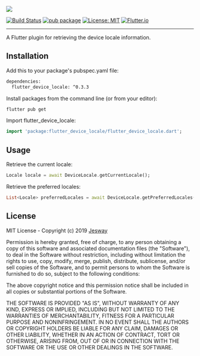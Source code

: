 [<img src="https://raw.githubusercontent.com/jesway/flutter_device_locale/master/resources/flutter_device_locale.png" />](https://github.com/jesway/flutter_device_locale/)

[![Build Status](https://travis-ci.org/jesway/flutter_device_locale.svg)](https://travis-ci.org/jesway/flutter_device_locale)
[![pub package](https://img.shields.io/pub/v/flutter_device_locale.svg?color=important)](https://pub.dev/packages/flutter_device_locale)
[![License: MIT](https://img.shields.io/badge/License-MIT-ff69b4.svg)](https://github.com/jesway/flutter_device_locale/blob/master/LICENSE)
[![Flutter.io](https://img.shields.io/badge/Flutter-Website-deepskyblue.svg)](https://flutter.io/)

---

A Flutter plugin for retrieving the device locale information.

## Installation

Add this to your package's pubspec.yaml file:

```sh
dependencies:
  flutter_device_locale: ^0.3.3
```

Install packages from the command line (or from your editor):

```sh
flutter pub get
```

Import flutter_device_locale:

```dart
import 'package:flutter_device_locale/flutter_device_locale.dart';
```

## Usage

Retrieve the current locale:

```dart
Locale locale = await DeviceLocale.getCurrentLocale();
```

Retrieve the preferred locales:

```dart
List<Locale> preferredLocales = await DeviceLocale.getPreferredLocales();
```

## License

MIT License - Copyright (c) 2019 [Jesway](https://jesway.com)

Permission is hereby granted, free of charge, to any person obtaining a copy
of this software and associated documentation files (the "Software"), to deal
in the Software without restriction, including without limitation the rights
to use, copy, modify, merge, publish, distribute, sublicense, and/or sell
copies of the Software, and to permit persons to whom the Software is
furnished to do so, subject to the following conditions:

The above copyright notice and this permission notice shall be included in all
copies or substantial portions of the Software.

THE SOFTWARE IS PROVIDED "AS IS", WITHOUT WARRANTY OF ANY KIND, EXPRESS OR
IMPLIED, INCLUDING BUT NOT LIMITED TO THE WARRANTIES OF MERCHANTABILITY,
FITNESS FOR A PARTICULAR PURPOSE AND NONINFRINGEMENT. IN NO EVENT SHALL THE
AUTHORS OR COPYRIGHT HOLDERS BE LIABLE FOR ANY CLAIM, DAMAGES OR OTHER
LIABILITY, WHETHER IN AN ACTION OF CONTRACT, TORT OR OTHERWISE, ARISING FROM,
OUT OF OR IN CONNECTION WITH THE SOFTWARE OR THE USE OR OTHER DEALINGS IN THE
SOFTWARE.
